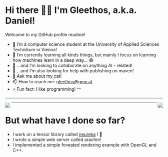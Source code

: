# Hi there 👋😄 I'm Gleethos, a.k.a. Daniel! #

Welcome to my GitHub profile readme!

- :microscope: I’m a computer science student at the University of Applied Sciences Technikum in Vienna!
- 🌱 I’m currently learning all kinds things, but mainly I focus on learning how machines learn in a deep way... 😄
- 👯 ...and I’m looking to collaborate on anything AI - related! 
- 🤔 ...and I’m also looking for help with publishing on maven!
- 💬 Ask me about my cat!
- 📫 How to reach me: gleethos@gmx.at
- ⚡ Fun fact: I like programming! ^^

---

<img align="right" src="https://github-readme-stats.vercel.app/api/top-langs/?username=Gleethos" /> 

<img align="left" src="(https://github-readme-stats.vercel.app/api?username=Gleethos" /> 



---

# But what have I done so far? 

- I work on a tensor library called [neureka](https://github.com/Gleethos/neureka) ! 🔭
- I wrote a simple web server called arachni!
- I implemented a simple foveated rendering example with OpenGL and C++. 
